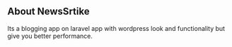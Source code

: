 ## About NewsSrtike

Its a blogging app on laravel app with wordpress look and functionality but give you better performance.  
